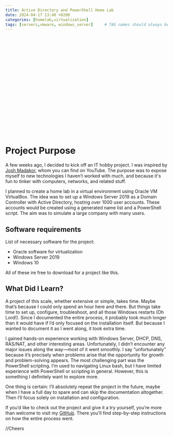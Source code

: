 ```yaml
---
title: Active Directory and PowerShell Home Lab
date: 2024-04-17 13:40 +0200
categories: [homelab,virtualization]
tags: [servers,vmware, windows_server]     # TAG names should always be lowercase
---
```


<div style="background-image: url('https://images.unsplash.com/photo-1683322499436-f4383dd59f5a?q=80&w=2671&auto=format&fit=crop&ixlib=rb-4.0.3&ixid=M3wxMjA3fDB8MHxwaG90by1wYWdlfHx8fGVufDB8fHx8fA%3D%3D'); 
            background-size: cover; 
            background-position: center; 
            width: 100%; 
            height: 300px;">
</div>


# Project Purpose
A few weeks ago, I decided to kick off an IT hobby project. I was inspired by [Josh Madakor](https://www.youtube.com/c/JoshMadakor), whom you can find on YouTube. The purpose was to expose myself to new technologies I haven’t worked with much, and because it's fun to tinker with computers, networks, and related stuff.

I planned to create a home lab in a virtual environment using Oracle VM VirtualBox. The idea was to set up a Windows Server 2019 as a Domain Controller with Active Directory, hosting over 1000 user accounts. These accounts would be created using a generated name list and a PowerShell script. The aim was to simulate a large company with many users.

## Software requirements
List of necessary software for the project:

- Oracle software for virtualization
- Windows Server 2019
- Windows 10

All of these ire free to download for a project like this.

## What Did I Learn?
A project of this scale, whether extensive or simple, takes time. Maybe that’s because I could only spend an hour here and there. But things take time to set up, configure, troubleshoot, and all those Windows restarts (Oh Lord!). Since I documented the entire process, it probably took much longer than it would have if I’d only focused on the installation itself. But because I wanted to document it as I went along, it took extra time.

I gained hands-on experience working with Windows Server, DHCP, DNS, RAS/NAT, and other interesting areas. Unfortunately, I didn’t encounter any major issues along the way—most of it went smoothly. I say “unfortunately” because it’s precisely when problems arise that the opportunity for growth and problem-solving appears. The most challenging part was the PowerShell scripting. I’m used to navigating Linux bash, but I have limited experience with PowerShell or scripting in general. However, this is something I definitely want to explore more.

One thing is certain: I’ll absolutely repeat the project in the future, maybe when I have a full day to spare and can skip the documentation altogether. Then I’ll focus solely on installation and configuration.

If you’d like to check out the project and give it a try yourself, you’re more than welcome to visit my [GitHub](https://github.com/madebydawid/ActiveDirectoryLab). There you’ll find step-by-step instructions on how the entire process went.


//Cheers

